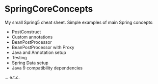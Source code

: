 # SpringCoreConcepts
My small Spring5 cheat sheet. Simple examples of main Spring concepts:<br>

- PostConstruct <br>
- Custom annotations
- BeanPostProcessor <br>
- BeanPostProcessor with Proxy <br>
- Java and Annotation setup <br>
- Testing <br>
- Spring Data setup <br>
- Java 9 compatibility dependencies <br>

... e.t.c.
